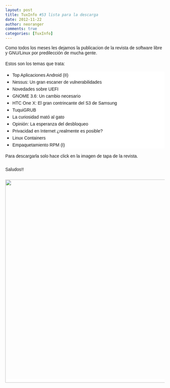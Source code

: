```yaml
---
layout: post
title: TuxInfo #53 lista para la descarga
date: 2012-11-22
author: neoranger
comments: true
categories: [TuxInfo]
---
```

<span style="font-family:Trebuchet MS, sans-serif;">Como todos los meses les dejamos la publicacion de la revista de software libre y GNU/Linux por predilección de mucha gente.</span><br /><span style="font-family:Trebuchet MS, sans-serif;"><br /></span><span style="font-family:Trebuchet MS, sans-serif;"><span style="background-color:white;font-size:14px;line-height:21px;text-align:justify;">Estos son los temas que trata: </span></span><br /><ul style="background-color:white;font-size:14px;line-height:21px;margin:.4em 0 1em;padding:0;text-align:justify;"><li style="list-style-position:outside;margin:0 0 0 1.6em;padding:0;"><span style="font-family:Trebuchet MS, sans-serif;">Top Aplicaciones Android (II)</span></li><li style="list-style-position:outside;margin:0 0 0 1.6em;padding:0;"><span style="font-family:Trebuchet MS, sans-serif;">Nessus: Un gran escaner de vulnerabilidades</span></li><li style="list-style-position:outside;margin:0 0 0 1.6em;padding:0;"><span style="font-family:Trebuchet MS, sans-serif;">Novedades sobre UEFI</span></li><li style="list-style-position:outside;margin:0 0 0 1.6em;padding:0;"><span style="font-family:Trebuchet MS, sans-serif;">GNOME 3.6: Un cambio necesario</span></li><li style="list-style-position:outside;margin:0 0 0 1.6em;padding:0;"><span style="font-family:Trebuchet MS, sans-serif;">HTC One X: El gran contrincante del S3 de Samsung</span></li><li style="list-style-position:outside;margin:0 0 0 1.6em;padding:0;"><span style="font-family:Trebuchet MS, sans-serif;">TuquiGRUB</span></li><li style="list-style-position:outside;margin:0 0 0 1.6em;padding:0;"><span style="font-family:Trebuchet MS, sans-serif;">La curiosidad mató al gato</span></li><li style="list-style-position:outside;margin:0 0 0 1.6em;padding:0;"><span style="font-family:Trebuchet MS, sans-serif;">Opinión: La esperanza del desbloqueo</span></li><li style="list-style-position:outside;margin:0 0 0 1.6em;padding:0;"><span style="font-family:Trebuchet MS, sans-serif;">Privacidad en Internet ¿realmente es posible?</span></li><li style="list-style-position:outside;margin:0 0 0 1.6em;padding:0;"><span style="font-family:Trebuchet MS, sans-serif;">Linux Containers</span></li><li style="list-style-position:outside;margin:0 0 0 1.6em;padding:0;"><span style="font-family:Trebuchet MS, sans-serif;">Empaquetamiento RPM (I)</span></li></ul><div style="text-align:justify;"><span style="font-family:Trebuchet MS, sans-serif;"><span style="font-size:14px;line-height:21px;">Para descargarla solo hace click en la imagen de tapa de la revista.</span></span></div><div style="text-align:justify;"><span style="font-family:Trebuchet MS, sans-serif;"><span style="font-size:14px;line-height:21px;"><br /></span></span></div><div style="text-align:justify;"><span style="font-family:Trebuchet MS, sans-serif;"><span style="font-size:14px;line-height:21px;">Saludos!!</span></span></div><div style="text-align:justify;"><span style="font-family:Trebuchet MS, sans-serif;"><span style="font-size:14px;line-height:21px;"><br /></span></span></div><div style="text-align:justify;"><a href="http://infosertec.loquefaltaba.com/tuxinfo53.pdf" style="background-color:white;color:#08a8c5;font-family:Freesans, Tahoma, Helvetica, sans-serif;font-size:14px;line-height:21px;margin:0;outline:0;padding:0;text-align:center;text-decoration:initial;" target="_blank"><img border="0" height="640" src="http://104.131.75.199/wp-content/uploads/2014/11/c1f69-tuxinfo53.jpg" width="576" /></a></div>
